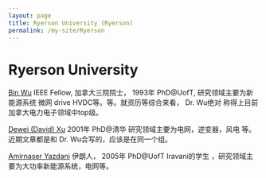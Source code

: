 ```yaml
---
layout: page
title: Ryerson University (Ryerson)
permalink: /my-site/Ryerson
---
```

# Ryerson University

[Bin Wu](https://www.ee.ryerson.ca/people/Wu.html) IEEE Fellow, 加拿大三院院士， 1993年 PhD@UofT, 研究领域主要为新
能源系统 微网 drive HVDC等。等。就资历等综合来看， Dr. Wu绝对 称得上目前加拿大电力电子领域中top级。

[Dewei (David) Xu](https://www.ee.ryerson.ca/people/Xu.html) 2001年 PhD@清华 研究领域主要为电网，逆变器，风电
等。 近期文章都是和 Dr. Wu合写的，应该是在同一个组。

[Amirnaser Yazdani](https://www.ee.ryerson.ca/~yazdani/) 伊朗人， 2005年 PhD@UofT Iravani的学生 ，研究领域主
要为大功率新能源系统，电网等。
